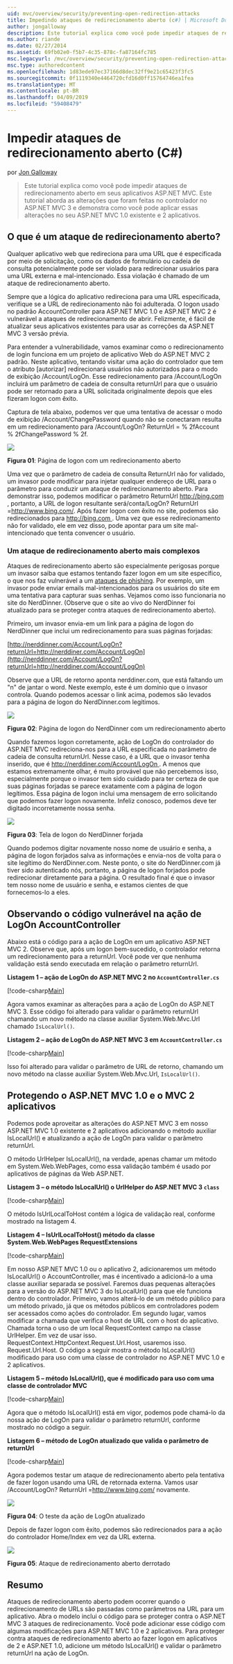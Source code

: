 ```yaml
---
uid: mvc/overview/security/preventing-open-redirection-attacks
title: Impedindo ataques de redirecionamento aberto (c#) | Microsoft Docs
author: jongalloway
description: Este tutorial explica como você pode impedir ataques de redirecionamento aberto em seus aplicativos ASP.NET MVC. Este tutorial aborda as alterações que foram feitas...
ms.author: riande
ms.date: 02/27/2014
ms.assetid: 69fb02e0-f5b7-4c35-878c-fa87164fc785
msc.legacyurl: /mvc/overview/security/preventing-open-redirection-attacks
msc.type: authoredcontent
ms.openlocfilehash: 1d83ede97ec37166d8dec32ff9e21c65423f3fc5
ms.sourcegitcommit: 0f1119340e4464720cfd16d0ff15764746ea1fea
ms.translationtype: MT
ms.contentlocale: pt-BR
ms.lasthandoff: 04/09/2019
ms.locfileid: "59408479"
---
```

# <a name="preventing-open-redirection-attacks-c"></a>Impedir ataques de redirecionamento aberto (C#)

por [Jon Galloway](https://github.com/jongalloway)

> Este tutorial explica como você pode impedir ataques de redirecionamento aberto em seus aplicativos ASP.NET MVC. Este tutorial aborda as alterações que foram feitas no controlador no ASP.NET MVC 3 e demonstra como você pode aplicar essas alterações no seu ASP.NET MVC 1.0 existente e 2 aplicativos.


## <a name="what-is-an-open-redirection-attack"></a>O que é um ataque de redirecionamento aberto?

Qualquer aplicativo web que redireciona para uma URL que é especificada por meio de solicitação, como os dados de formulário ou cadeia de consulta potencialmente pode ser violado para redirecionar usuários para uma URL externa e mal-intencionado. Essa violação é chamado de um ataque de redirecionamento aberto.

Sempre que a lógica do aplicativo redireciona para uma URL especificada, verifique se a URL de redirecionamento não foi adulterada. O logon usado no padrão AccountController para ASP.NET MVC 1.0 e ASP.NET MVC 2 é vulnerável a ataques de redirecionamento de abrir. Felizmente, é fácil de atualizar seus aplicativos existentes para usar as correções da ASP.NET MVC 3 versão prévia.

Para entender a vulnerabilidade, vamos examinar como o redirecionamento de login funciona em um projeto de aplicativo Web do ASP.NET MVC 2 padrão. Neste aplicativo, tentando visitar uma ação do controlador que tem o atributo [autorizar] redirecionará usuários não autorizados para o modo de exibição /Account/LogOn. Esse redirecionamento para /Account/LogOn incluirá um parâmetro de cadeia de consulta returnUrl para que o usuário pode ser retornado para a URL solicitada originalmente depois que eles fizeram logon com êxito.

Captura de tela abaixo, podemos ver que uma tentativa de acessar o modo de exibição /Account/ChangePassword quando não se conectaram resulta em um redirecionamento para /Account/LogOn? ReturnUrl = % 2fAccount % 2fChangePassword % 2f.

[![](preventing-open-redirection-attacks/_static/image2.png)](preventing-open-redirection-attacks/_static/image1.png)

**Figura 01**: Página de logon com um redirecionamento aberto

Uma vez que o parâmetro de cadeia de consulta ReturnUrl não for validado, um invasor pode modificar para injetar qualquer endereço de URL para o parâmetro para conduzir um ataque de redirecionamento aberto. Para demonstrar isso, podemos modificar o parâmetro ReturnUrl [ http://bing.com ](http://bing.com), portanto, a URL de logon resultante será/conta/LogOn? ReturnUrl =<http://www.bing.com/>. Após fazer logon com êxito no site, podemos são redirecionados para [ http://bing.com ](http://bing.com). Uma vez que esse redirecionamento não for validado, ele em vez disso, pode apontar para um site mal-intencionado que tenta convencer o usuário.

### <a name="a-more-complex-open-redirection-attack"></a>Um ataque de redirecionamento aberto mais complexos

Ataques de redirecionamento aberto são especialmente perigosas porque um invasor saiba que estamos tentando fazer logon em um site específico, o que nos faz vulnerável a um [ataques de phishing](https://www.microsoft.com/protect/fraud/phishing/symptoms.aspx). Por exemplo, um invasor pode enviar emails mal-intencionados para os usuários do site em uma tentativa para capturar suas senhas. Vejamos como isso funcionaria no site do NerdDinner. (Observe que o site ao vivo do NerdDinner foi atualizado para se proteger contra ataques de redirecionamento aberto).

Primeiro, um invasor envia-em um link para a página de logon do NerdDinner que inclui um redirecionamento para suas páginas forjadas:

[http://nerddinner.com/Account/LogOn?returnUrl=http://nerddiner.com/Account/LogOn](http://nerddinner.com/Account/LogOn?returnUrl=http://nerddiner.com/Account/LogOn)

Observe que a URL de retorno aponta nerddiner.com, que está faltando um "n" de jantar o word. Neste exemplo, este é um domínio que o invasor controla. Quando podemos acessar o link acima, podemos são levados para a página de logon do NerdDinner.com legítimos.

[![](preventing-open-redirection-attacks/_static/image4.png)](preventing-open-redirection-attacks/_static/image3.png)

**Figura 02**: Página de logon do NerdDinner com um redirecionamento aberto

Quando fazemos logon corretamente, ação de LogOn do controlador do ASP.NET MVC redireciona-nos para a URL especificada no parâmetro de cadeia de consulta returnUrl. Nesse caso, é a URL que o invasor tenha inserido, que é [ http://nerddiner.com/Account/LogOn ](http://nerddiner.com/Account/LogOn). A menos que estamos extremamente olhar, é muito provável que não percebemos isso, especialmente porque o invasor tem sido cuidado para ter certeza de que suas páginas forjadas se parece exatamente com a página de logon legítimos. Essa página de logon inclui uma mensagem de erro solicitando que podemos fazer logon novamente. Infeliz conosco, podemos deve ter digitado incorretamente nossa senha.

[![](preventing-open-redirection-attacks/_static/image6.png)](preventing-open-redirection-attacks/_static/image5.png)

**Figura 03**: Tela de logon do NerdDinner forjada

Quando podemos digitar novamente nosso nome de usuário e senha, a página de logon forjados salva as informações e envia-nos de volta para o site legítimo do NerdDinner.com. Neste ponto, o site do NerdDinner.com já tiver sido autenticado nós, portanto, a página de logon forjados pode redirecionar diretamente para a página. O resultado final é que o invasor tem nosso nome de usuário e senha, e estamos cientes de que fornecemos-lo a eles.

## <a name="looking-at-the-vulnerable-code-in-the-accountcontroller-logon-action"></a>Observando o código vulnerável na ação de LogOn AccountController

Abaixo está o código para a ação de LogOn em um aplicativo ASP.NET MVC 2. Observe que, após um logon bem-sucedido, o controlador retorna um redirecionamento para a returnUrl. Você pode ver que nenhuma validação está sendo executada em relação o parâmetro returnUrl.

**Listagem 1 – ação de LogOn do ASP.NET MVC 2 no `AccountController.cs`**

[!code-csharp[Main](preventing-open-redirection-attacks/samples/sample1.cs)]

Agora vamos examinar as alterações para a ação de LogOn do ASP.NET MVC 3. Esse código foi alterado para validar o parâmetro returnUrl chamando um novo método na classe auxiliar System.Web.Mvc.Url chamado `IsLocalUrl()`.

**Listagem 2 – ação de LogOn do ASP.NET MVC 3 em `AccountController.cs`**

[!code-csharp[Main](preventing-open-redirection-attacks/samples/sample2.cs)]

Isso foi alterado para validar o parâmetro de URL de retorno, chamando um novo método na classe auxiliar System.Web.Mvc.Url, `IsLocalUrl()`.

## <a name="protecting-your-aspnet-mvc-10-and-mvc-2-applications"></a>Protegendo o ASP.NET MVC 1.0 e o MVC 2 aplicativos

Podemos pode aproveitar as alterações do ASP.NET MVC 3 em nosso ASP.NET MVC 1.0 existente e 2 aplicativos adicionando o método auxiliar IsLocalUrl() e atualizando a ação de LogOn para validar o parâmetro returnUrl.

O método UrlHelper IsLocalUrl(), na verdade, apenas chamar um método em System.Web.WebPages, como essa validação também é usado por aplicativos de páginas da Web ASP.NET.

**Listagem 3 – o método IsLocalUrl() o UrlHelper do ASP.NET MVC 3 `class`**

[!code-csharp[Main](preventing-open-redirection-attacks/samples/sample3.cs)]

O método IsUrlLocalToHost contém a lógica de validação real, conforme mostrado na listagem 4.

**Listagem 4 – IsUrlLocalToHost() método da classe System.Web.WebPages RequestExtensions**

[!code-csharp[Main](preventing-open-redirection-attacks/samples/sample4.cs)]

Em nosso ASP.NET MVC 1.0 ou o aplicativo 2, adicionaremos um método IsLocalUrl() o AccountController, mas é incentivado a adicioná-lo a uma classe auxiliar separada se possível. Faremos duas pequenas alterações para a versão do ASP.NET MVC 3 do IsLocalUrl() para que ele funciona dentro do controlador. Primeiro, vamos alterá-lo de um método público para um método privado, já que os métodos públicos em controladores podem ser acessados como ações do controlador. Em segundo lugar, vamos modificar a chamada que verifica o host de URL com o host do aplicativo. Chamada torna o uso de um local RequestContext campo na classe UrlHelper. Em vez de usar isso. RequestContext.HttpContext.Request.Url.Host, usaremos isso. Request.Url.Host. O código a seguir mostra o método IsLocalUrl() modificado para uso com uma classe de controlador no ASP.NET MVC 1.0 e 2 aplicativos.

**Listagem 5 – método IsLocalUrl(), que é modificado para uso com uma classe de controlador MVC**

[!code-csharp[Main](preventing-open-redirection-attacks/samples/sample5.cs)]

Agora que o método IsLocalUrl() está em vigor, podemos pode chamá-lo da nossa ação de LogOn para validar o parâmetro returnUrl, conforme mostrado no código a seguir.

**Listagem 6 – método de LogOn atualizado que valida o parâmetro de returnUrl**

[!code-csharp[Main](preventing-open-redirection-attacks/samples/sample6.cs)]

Agora podemos testar um ataque de redirecionamento aberto pela tentativa de fazer logon usando uma URL de retornada externa. Vamos usar /Account/LogOn? ReturnUrl =<http://www.bing.com/> novamente.

[![](preventing-open-redirection-attacks/_static/image8.png)](preventing-open-redirection-attacks/_static/image7.png)

**Figura 04**: O teste da ação de LogOn atualizado

Depois de fazer logon com êxito, podemos são redirecionados para a ação do controlador Home/Index em vez da URL externa.

[![](preventing-open-redirection-attacks/_static/image10.png)](preventing-open-redirection-attacks/_static/image9.png)

**Figura 05**: Ataque de redirecionamento aberto derrotado

## <a name="summary"></a>Resumo

Ataques de redirecionamento aberto podem ocorrer quando o redirecionamento de URLs são passadas como parâmetros na URL para um aplicativo. Abra o modelo inclui o código para se proteger contra o ASP.NET MVC 3 ataques de redirecionamento. Você pode adicionar esse código com algumas modificações para ASP.NET MVC 1.0 e 2 aplicativos. Para proteger contra ataques de redirecionamento aberto ao fazer logon em aplicativos de 2 e ASP.NET 1.0, adicione um método IsLocalUrl() e validar o parâmetro returnUrl na ação de LogOn.
